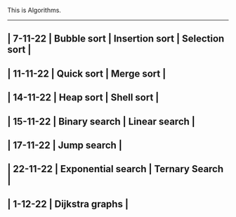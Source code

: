 This is Algorithms.


-------------------------------------------------------------
| 7-11-22  | Bubble sort | Insertion sort | Selection sort |
-------------------------------------------------------------
| 11-11-22 | Quick sort | Merge sort |
-------------------------------------------------------------
| 14-11-22 | Heap sort | Shell sort |
-------------------------------------------------------------
| 15-11-22 | Binary search | Linear search |
-------------------------------------------------------------
| 17-11-22 | Jump search |
-------------------------------------------------------------
| 22-11-22 | Exponential search | Ternary Search |
-------------------------------------------------------------
| 1-12-22  | Dijkstra graphs |
-------------------------------------------------------------


